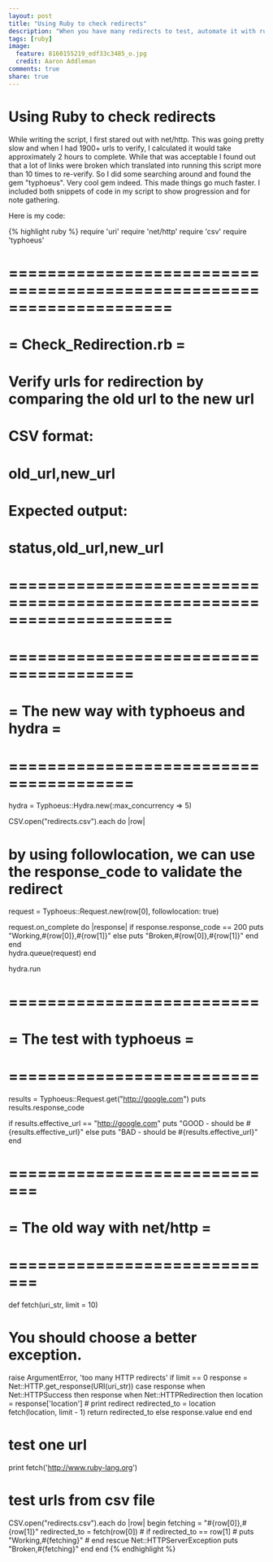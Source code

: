 ```yaml
---
layout: post
title: "Using Ruby to check redirects"
description: "When you have many redirects to test, automate it with ruby and typhoeus."
tags: [ruby]
image:
  feature: 8160155219_edf33c3485_o.jpg
  credit: Aaron Addleman
comments: true
share: true
---
```


# Using Ruby to check redirects

While writing the script, I first stared out with net/http. This was going pretty slow and when I had 1900+ urls to verify, I calculated it would take approximately 2 hours to complete. While that was acceptable I found out that a lot of links were broken which translated into running this script more than 10 times to re-verify. So I did some searching around and found the gem "typhoeus". Very cool gem indeed. This made things go much faster. I included both snippets of code in my script to show progression and for note gathering.

Here is my code:

{% highlight ruby %}
require 'uri'
require 'net/http'
require 'csv'
require 'typhoeus'

# =====================================================================
# = Check_Redirection.rb =
# 
# Verify urls for redirection by comparing the old url to the new url
#
#
# CSV format:
# old_url,new_url
# 
# Expected output:
# status,old_url,new_url
# =====================================================================


# =======================================
# = The new way with typhoeus and hydra =
# =======================================
hydra = Typhoeus::Hydra.new(:max_concurrency => 5)

CSV.open("redirects.csv").each do |row|
  # by using followlocation, we can use the response_code to validate the redirect
  request = Typhoeus::Request.new(row[0], followlocation: true)
  
  request.on_complete do |response|
    if response.response_code == 200
      puts "Working,#{row[0]},#{row[1]}"
    else
      puts "Broken,#{row[0]},#{row[1]}"
    end
  end  
  hydra.queue(request)
end

hydra.run


# ==========================
# = The test with typhoeus =
# ==========================
results = Typhoeus::Request.get("http://google.com")
puts results.response_code

if results.effective_url == "http://google.com"
  puts "GOOD - should be #{results.effective_url}"
else
  puts "BAD - should be #{results.effective_url}"
end


# =============================
# = The old way with net/http =
# =============================
def fetch(uri_str, limit = 10)
  # You should choose a better exception.
  raise ArgumentError, 'too many HTTP redirects' if limit == 0
  response = Net::HTTP.get_response(URI(uri_str))
  case response
  when Net::HTTPSuccess then
    response
  when Net::HTTPRedirection then
    location = response['location']
    # print redirect
    redirected_to = location
    fetch(location, limit - 1)
    return redirected_to
  else
    response.value
  end
end

# test one url
print fetch('http://www.ruby-lang.org')

# test urls from csv file
CSV.open("redirects.csv").each do |row|
  begin
    fetching = "#{row[0]},#{row[1]}"
    redirected_to = fetch(row[0])
    # if redirected_to == row[1]
    #   puts "Working,#{fetching}"
    # end
  rescue Net::HTTPServerException
    puts "Broken,#{fetching}"
  end
end
{% endhighlight %}
